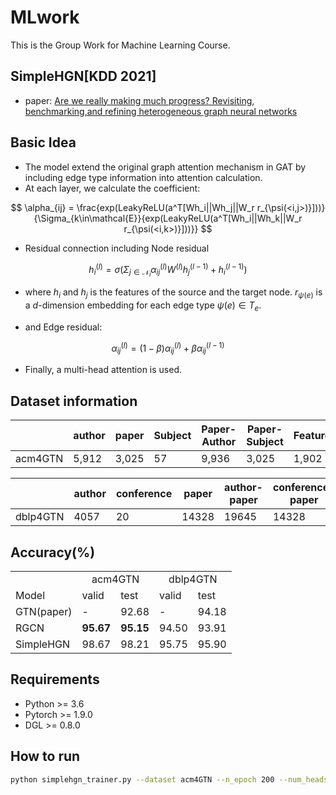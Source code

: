 # MLwork

This is the Group Work for Machine Learning Course.

## SimpleHGN[KDD 2021]

-   paper: [Are we really making much progress? Revisiting, benchmarking,and refining heterogeneous graph neural networks](https://dl.acm.org/doi/pdf/10.1145/3447548.3467350)

## Basic Idea

- The model extend the original graph attention mechanism in GAT by including edge type information into attention calculation.
- At each layer, we calculate the coefficient:

$$
\alpha_{ij} = \frac{exp(LeakyReLU(a^T[Wh_i||Wh_j||W_r r_{\psi(<i,j>)}]))}{\Sigma_{k\in\mathcal{E}}{exp(LeakyReLU(a^T[Wh_i||Wh_k||W_r r_{\psi(<i,k>)}]))}}
$$

- Residual connection including Node residual

$$
h_i^{(l)} = \sigma(\Sigma_{j\in \mathcal{N}_i} {\alpha_{ij}^{(l)}W^{(l)}h_j^{(l-1)}} + h_i^{(l-1)})
$$

- where $h_i$ and $h_j$ is the features of the source and the target node. $r_{\psi(e)}$ is a $d$-dimension embedding for each edge type $\psi(e) \in T_e$.

- and Edge residual:

$$
\alpha_{ij}^{(l)} = (1-\beta)\alpha_{ij}^{(l)}+\beta\alpha_{ij}^{(l-1)}
$$

- Finally, a multi-head attention is used.

## Dataset information
|             | author | paper | Subject | Paper-Author | Paper-Subject | Features  | Train | Val | Test  |
| ----------- | ------ | ----- | ------- | ------------ | ------------- | --------- | ----- | --- | ----- |
| acm4GTN     | 5,912  | 3,025 | 57      | 9,936        | 3,025         | 1,902     | 600   | 300 | 2,125 |

|             | author | conference |  paper  | author-paper | conference-paper | Features  | Train | Val | Test  |
| ----------- | ------ | ---------- | ------- | ------------ | ---------------- | --------- | ----- | --- | ----- |
| dblp4GTN    |  4057  |     20     |  14328  |    19645     |      14328       |    334    |  800  | 400 | 2857  |

## Accuracy(%)
<table>
   <tr>
      <td></td>
      <td colspan="2" align="center">acm4GTN</td>
      <td colspan="2" align="center">dblp4GTN</td>
   </tr>
   <tr>
      <td>Model</td>
      <td>valid</td>
      <td>test</td>
      <td>valid</td>
      <td>test</td>
   </tr>
   <tr>
      <td>GTN(paper)</td>
      <td>-</td>
      <td>92.68</td>
      <td>-</td>
      <td>94.18</td>
   </tr>
   <tr>
      <td>RGCN</td>
      <td><b>95.67</b></td>
      <td><b>95.15</b></td>
      <td>94.50</td>
      <td>93.91</td>
   </tr>
   <tr>
      <td>SimpleHGN</td>
      <td>98.67</td>
      <td>98.21</td>
      <td>95.75</td>
      <td>95.90</td>
   </tr>

</table>
 

## Requirements
- Python >= 3.6
- Pytorch >= 1.9.0
- DGL >= 0.8.0


## How to run

```bash
python simplehgn_trainer.py --dataset acm4GTN --n_epoch 200 --num_heads 4 --in_dim 256 --edge_dim 64 --hidden_dim 128 --out_dim 64 --num_layers 2 --feat_drop 0.2 --negative_slope 0.2 --beta 0.2 --clip 1.0 --max_lr 1e-3
```